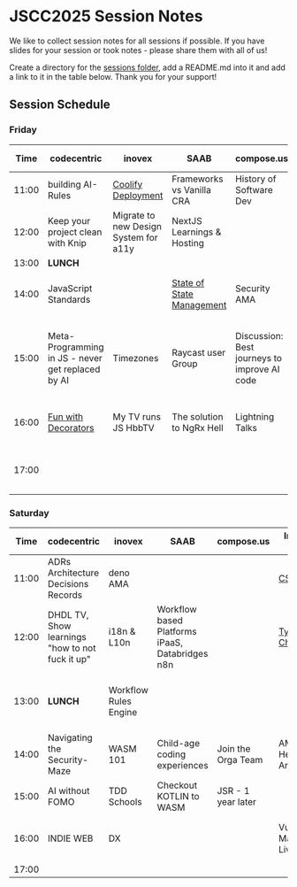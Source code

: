 # JSCC2025 Session Notes

We like to collect session notes for all sessions if possible. If you have slides for your session or took notes - please share them with all of us!

Create a directory for the [sessions folder](./sessions), add a README.md into it and add a link to it in the table below. Thank you for your support!

## Session Schedule

### Friday

| Time  | codecentric                                           | inovex                                | SAAB                                                              | compose.us                                   | In-Fi-De-Go                             | twilio                     | peerigon                       | Tiffinger & Thiel                                                                 | d-a-t                  | HAT                                                      |
|-------|-------------------------------------------------------|---------------------------------------|-------------------------------------------------------------------|----------------------------------------------|-----------------------------------------|----------------------------|--------------------------------|-----------------------------------------------------------------------------------|------------------------|----------------------------------------------------------|
| 11:00 | building AI-Rules                                     | [Coolify Deployment](./sessions/coolify)                    | Frameworks vs Vanilla CRA                                         | History of Software Dev                      | Parametrix for CAD                      | [CSS Battle](./sessions/css-battle)                  | You don't need JS              |                                                                                   |                        | JSCC Live                                                |
| 12:00 | Keep your project clean with Knip                     | Migrate to new Design System for a11y | NextJS Learnings & Hosting                                        |                                              | Tauri                                   | Deno Deploy EA             |                                | [Side Projects about Side Projects](./sessions/side-projects-about-side-projects) |                        |                                                          |
| 13:00 | **LUNCH**                                             |                                       |                                                                   |                                              |                                         |                            |                                |                                                                                   |                        |                                                          |
| 14:00 | JavaScript Standards                                  |                                       | [State of State Management](./sessions/state-of-state-management) | Security AMA                                 | Social Media Exports Tool               | Fun w/ OpenAI Realtime API |                                | Thinking about Performance                                                        | Wrapper Web Components |                                                          |
| 15:00 | Meta-Programming in JS - never get replaced by AI     | Timezones                             | Raycast user Group                                                | Discussion: Best journeys to improve AI code | web components + fan engineer by Design | Local first ?              | Green Software                 |                                                                                   |                        | Estimation Planning SCRUM Waterfall - What works really? |
| 16:00 | [Fun with Decorators](./sessions/fun-with-decorators) | My TV runs JS HbbTV                   | The solution to NgRx Hell                                         | Lightning Talks                              |                                         |                            | Philosophie of Software Design |                                                                                   |                        |                                                          |
| 17:00 |                                                       |                                       |                                                                   |                                              |                                         |                            |                                |                                                                                   |                        | endo runs JS untrusted Code                              |

### Saturday

| Time  | codecentric                                     | inovex                | SAAB                                            | compose.us         | In-Fi-De-Go                                   | twilio                          | peerigon                                              | Tiffinger & Thiel          | d-a-t                               | HAT                   | Some place else                         |
|-------|-------------------------------------------------|-----------------------|-------------------------------------------------|--------------------|-----------------------------------------------|---------------------------------|-------------------------------------------------------|----------------------------|-------------------------------------|-----------------------|-----------------------------------------|
| 11:00 | ADRs Architecture Decisions Records             | deno AMA              |                                                 |                    | [CSS Battle](./sessions/css-battle)           | visual editors                  | Commercial Open Source                                |                            | How does some "AI" remember things? |                       |                                         |
| 12:00 | DHDL TV, Show learnings "how to not fuck it up" | i18n & L10n           | Workflow based Platforms iPaaS, Databridges n8n |                    | [Type Challenges](./sessions/type-challenges) | Multicore Web Assembly          |                                                       | GraphQL Options            | Imposter syndrome                   | Changelogs & Roadmaps | Streaming Architecture                  |
| 13:00 | **LUNCH**                                       | Workflow Rules Engine |                                                 |                    |                                               |                                 |                                                       |                            |                                     |                       | Transfer OSS Maintainer / Language Café |
| 14:00 | Navigating the Security-Maze                    | WASM 101              | Child-age coding experiences                    | Join the Orga Team | AMA Hexagonal Architecture                    | #jslang JavaScript the language | [Async Local Storage](./sessions/async-local-storage) |                            |                                     |                       |                                         |
| 15:00 | AI without FOMO                                 | TDD Schools           | Checkout KOTLIN to WASM                         | JSR - 1 year later |                                               |                                 |                                                       | localfirst.conf - its real |                                     |                       |                                         |
| 16:00 | INDIE WEB                                       | DX                    |                                                 |                    | Vue State Management Live Coding              | TDD Schools (you pick - Kata)   |                                                       |                            |                                     |                       |                                         |
| 17:00 |                                                 |                       |                                                 |                    |                                               |                                 |                                                       |                            |                                     |                       |                                         |
